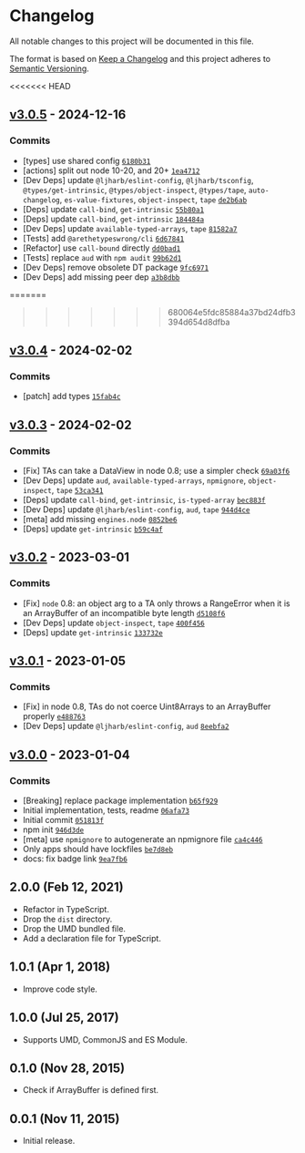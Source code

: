 # Changelog

All notable changes to this project will be documented in this file.

The format is based on [Keep a Changelog](https://keepachangelog.com/en/1.0.0/)
and this project adheres to [Semantic Versioning](https://semver.org/spec/v2.0.0.html).

<<<<<<< HEAD
## [v3.0.5](https://github.com/fengyuanchen/is-array-buffer/compare/v3.0.4...v3.0.5) - 2024-12-16

### Commits

- [types] use shared config [`6180b31`](https://github.com/fengyuanchen/is-array-buffer/commit/6180b3180cd15a49e6394cb6de0ae2667124d3f7)
- [actions] split out node 10-20, and 20+ [`1ea4712`](https://github.com/fengyuanchen/is-array-buffer/commit/1ea471223e393bfc124fdecdbeb23fe08209514f)
- [Dev Deps] update `@ljharb/eslint-config`, `@ljharb/tsconfig`, `@types/get-intrinsic`, `@types/object-inspect`, `@types/tape`, `auto-changelog`, `es-value-fixtures`, `object-inspect`, `tape` [`de2b6ab`](https://github.com/fengyuanchen/is-array-buffer/commit/de2b6aba5e88b382bd6707409aa39822707fed50)
- [Deps] update `call-bind`, `get-intrinsic` [`55b80a1`](https://github.com/fengyuanchen/is-array-buffer/commit/55b80a10ae9151e1bd52382610d7330f37a1dc05)
- [Deps] update `call-bind`, `get-intrinsic` [`184484a`](https://github.com/fengyuanchen/is-array-buffer/commit/184484ad7fd3a72426f78e2bce3246e8c23e9ccf)
- [Dev Deps] update `available-typed-arrays`, `tape` [`81582a7`](https://github.com/fengyuanchen/is-array-buffer/commit/81582a72d6ddb28f67ad542edcd673d6c01cc2c0)
- [Tests] add `@arethetypeswrong/cli` [`6d67841`](https://github.com/fengyuanchen/is-array-buffer/commit/6d6784170ec8a0b766428ce44be3157147860a09)
- [Refactor] use `call-bound` directly [`dd0bad1`](https://github.com/fengyuanchen/is-array-buffer/commit/dd0bad194e4ff0e5413be23d69018fa961ce4af7)
- [Tests] replace `aud` with `npm audit` [`99b62d1`](https://github.com/fengyuanchen/is-array-buffer/commit/99b62d1755b6965bbc236342215e28a10d6839a7)
- [Dev Deps] remove obsolete DT package [`9fc6971`](https://github.com/fengyuanchen/is-array-buffer/commit/9fc69715867796c5854fd5377d90da6f01fb981e)
- [Dev Deps] add missing peer dep [`a3b8dbb`](https://github.com/fengyuanchen/is-array-buffer/commit/a3b8dbb538c13abb8f1a4d4d9a682ec71c2f52f8)

=======
>>>>>>> 680064e5fdc85884a37bd24dfb3394d654d8dfba
## [v3.0.4](https://github.com/fengyuanchen/is-array-buffer/compare/v3.0.3...v3.0.4) - 2024-02-02

### Commits

- [patch] add types [`15fab4c`](https://github.com/fengyuanchen/is-array-buffer/commit/15fab4c68378904a12592969042e638dbc6be8e5)

## [v3.0.3](https://github.com/fengyuanchen/is-array-buffer/compare/v3.0.2...v3.0.3) - 2024-02-02

### Commits

- [Fix] TAs can take a DataView in node 0.8; use a simpler check [`69a03f6`](https://github.com/fengyuanchen/is-array-buffer/commit/69a03f671f892b724be1a899a3d90c981e7601c9)
- [Dev Deps] update `aud`, `available-typed-arrays`, `npmignore`, `object-inspect`, `tape` [`53ca341`](https://github.com/fengyuanchen/is-array-buffer/commit/53ca34182d2aab61e90e744ee47d01f6577b616e)
- [Deps] update `call-bind`, `get-intrinsic`, `is-typed-array` [`bec883f`](https://github.com/fengyuanchen/is-array-buffer/commit/bec883f31e83410a46927a843ded46ebffbbb1f6)
- [Dev Deps] update `@ljharb/eslint-config`, `aud`, `tape` [`944d4ce`](https://github.com/fengyuanchen/is-array-buffer/commit/944d4cea229ce29a0965665bf59df290c53ecbbb)
- [meta] add missing `engines.node` [`0852be6`](https://github.com/fengyuanchen/is-array-buffer/commit/0852be6f64188912d2383ff9b6a7cc12bd369006)
- [Deps] update `get-intrinsic` [`b59c4af`](https://github.com/fengyuanchen/is-array-buffer/commit/b59c4af432014649d6cd1f070cf6e9917e6ad524)

## [v3.0.2](https://github.com/fengyuanchen/is-array-buffer/compare/v3.0.1...v3.0.2) - 2023-03-01

### Commits

- [Fix] `node` 0.8: an object arg to a TA only throws a RangeError when it is an ArrayBuffer of an incompatible byte length [`d5108f6`](https://github.com/fengyuanchen/is-array-buffer/commit/d5108f6d06245e616b6c563995f214a38732243c)
- [Dev Deps] update `object-inspect`, `tape` [`400f456`](https://github.com/fengyuanchen/is-array-buffer/commit/400f4563ccbe27c7fbb485665352c76210bba9cb)
- [Deps] update `get-intrinsic` [`133732e`](https://github.com/fengyuanchen/is-array-buffer/commit/133732ec88f8dded1c705b758badc2240077a6d8)

## [v3.0.1](https://github.com/fengyuanchen/is-array-buffer/compare/v3.0.0...v3.0.1) - 2023-01-05

### Commits

- [Fix] in node 0.8, TAs do not coerce Uint8Arrays to an ArrayBuffer properly [`e488763`](https://github.com/fengyuanchen/is-array-buffer/commit/e48876346f446825dad619e55dcc830ed93f2853)
- [Dev Deps] update `@ljharb/eslint-config`, `aud` [`8eebfa2`](https://github.com/fengyuanchen/is-array-buffer/commit/8eebfa21881f3a9fa5094f8c486f00e496658ea9)

## [v3.0.0](https://github.com/fengyuanchen/is-array-buffer/compare/v2.0.0...v3.0.0) - 2023-01-04

### Commits

- [Breaking] replace package implementation [`b65f929`](https://github.com/fengyuanchen/is-array-buffer/commit/b65f929d856d2a42f043be0f5a0fc2e067370ed1)
- Initial implementation, tests, readme [`06afa73`](https://github.com/fengyuanchen/is-array-buffer/commit/06afa73e775960802ea9257cc6b4cdf768c72d3f)
- Initial commit [`051813f`](https://github.com/fengyuanchen/is-array-buffer/commit/051813f15e3cbf515e2447306761dd9c42819150)
- npm init [`946d3de`](https://github.com/fengyuanchen/is-array-buffer/commit/946d3de82b15471fb2c00a4a2a5a52eb0515eb04)
- [meta] use `npmignore` to autogenerate an npmignore file [`ca4c446`](https://github.com/fengyuanchen/is-array-buffer/commit/ca4c446f37daf5ab8cc590f2194574c2706561ed)
- Only apps should have lockfiles [`be7d8eb`](https://github.com/fengyuanchen/is-array-buffer/commit/be7d8eb09dc5033c04df85d7ba9a8714f4e54357)
- docs: fix badge link [`9ea7fb6`](https://github.com/fengyuanchen/is-array-buffer/commit/9ea7fb638e79f8938161b3b7370cb965d8e93a8b)

<!-- auto-changelog-above -->

## 2.0.0 (Feb 12, 2021)

- Refactor in TypeScript.
- Drop the `dist` directory.
- Drop the UMD bundled file.
- Add a declaration file for TypeScript.

## 1.0.1 (Apr 1, 2018)

- Improve code style.

## 1.0.0 (Jul 25, 2017)

- Supports UMD, CommonJS and ES Module.

## 0.1.0 (Nov 28, 2015)

- Check if ArrayBuffer is defined first.

## 0.0.1 (Nov 11, 2015)

- Initial release.
